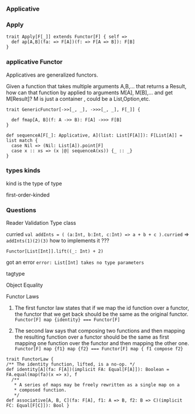 ### Applicative

### Apply
```
trait Apply[F[_]] extends Functor[F] { self =>
  def ap[A,B](fa: => F[A])(f: => F[A => B]): F[B]
}
```

### applicative Functor
Applicatives are generalized functors.

Given a function that takes multiple arguments A,B,… that returns a Result, how can that function by applied to arguments M[A], M[B],… and get M[Result]?
M is just a container , could be a List,Option,etc.

```
trait GenericFunctor[->>[_, _], ->>>[_, _], F[_]] {

  def fmap[A, B](f: A ->> B): F[A] ->>> F[B]
}
```



```
def sequenceA[F[_]: Applicative, A](list: List[F[A]]): F[List[A]] = list match {
  case Nil => (Nil: List[A]).point[F]
  case x :: xs => (x |@| sequenceA(xs)) {_ :: _}
}
```

### types kinds
kind is the type of type

first-order-kinded

### Questions

Reader
Validation
Type class

curried
`val addInts = ( (a:Int, b:Int, c:Int) => a + b + c ).curried` => `addInts(1)(2)(3)`
how to implements it ???

```
Functor[List[Int]].lift((_: Int) + 2)
```
got an error `error: List[Int] takes no type parameters`

tagtype

Object Equality

Functor Laws
1. The first functor law states that if we map the id function over a functor, the functor that we get back should be the same as the original functor.
`Functor[F] map {identity} === Functor[F]`

2. The second law says that composing two functions and then mapping the resulting function over a functor should be the same as first mapping one function over the functor and then mapping the other one.
`Functor[F] map {f1} map {f2} === Functor[F] map { f1 compose f2}`

```
trait FunctorLaw {
/** The identity function, lifted, is a no-op. */
def identity[A](fa: F[A])(implicit FA: Equal[F[A]]): Boolean = FA.equal(map(fa)(x => x), f
  /**
   * A series of maps may be freely rewritten as a single map on a
   * composed function.
   */
def associative[A, B, C](fa: F[A], f1: A => B, f2: B => C)(implicit FC: Equal[F[C]]): Bool }
```
